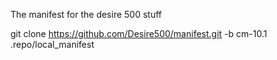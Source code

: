 The manifest for the desire 500 stuff

git clone https://github.com/Desire500/manifest.git -b cm-10.1 .repo/local_manifest
